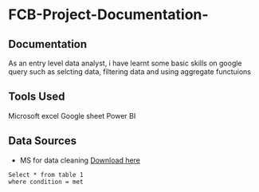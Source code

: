 # FCB-Project-Documentation-
## Documentation
As an entry level data analyst, i have learnt some basic skills on google query such as selcting data, filtering data and using aggregate functuions 
## Tools Used
Microsoft excel
Google sheet
Power BI
## Data Sources
- MS for data cleaning [Download here](https://kagghle.com)

~~~
Select * from table 1
where condition = met
~~~
